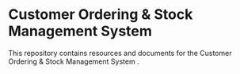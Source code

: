 # Customer Ordering & Stock Management System 
This repository contains resources and documents for the Customer Ordering & Stock Management System .
